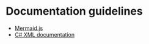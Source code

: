 # Documentation guidelines

* [Mermaid.js](mermaid-js.md)
* [C# XML documentation](xml-documentation.md)
